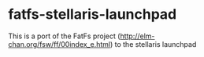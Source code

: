 fatfs-stellaris-launchpad
=========================

This is a port of the FatFs project (http://elm-chan.org/fsw/ff/00index_e.html) to the stellaris launchpad
